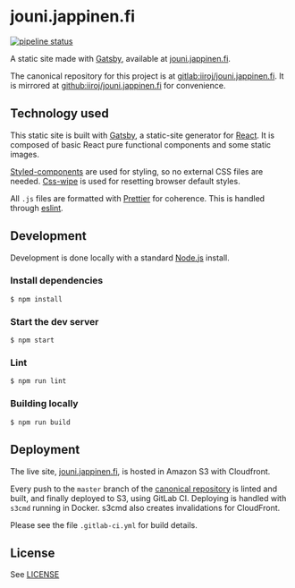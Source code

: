 # jouni.jappinen.fi

[![pipeline status](https://gitlab.com/iiroj/jouni.jappinen.fi/badges/master/pipeline.svg)](https://gitlab.com/iiroj/jouni.jappinen.fi/commits/master)

A static site made with [Gatsby](https://github.com/gatsbyjs/gatsby), available at [jouni.jappinen.fi](https://jouni.jappinen.fi).

The canonical repository for this project is at [gitlab:iiroj/jouni.jappinen.fi](https://gitlab.com/iiroj/jouni.jappinen.fi). It is mirrored at [github:iiroj/jouni.jappinen.fi](https://github.com/iiroj/jouni.jappinen.fi) for convenience.

## Technology used

This static site is built with [Gatsby](https://github.com/gatsbyjs/gatsby), a static-site generator for [React](https://facebook.github.io/react/). It is composed of basic React pure functional components and some static images.

[Styled-components](https://styled-components.com) are used for styling, so no external CSS files are needed. [Css-wipe](https://github.com/stackcss/css-wipe) is used for resetting browser default styles.

All `.js` files are formatted with [Prettier](https://prettier.io) for coherence. This is handled through [eslint](http://eslint.org).

## Development

Development is done locally with a standard [Node.js](https://nodejs.org/en/) install.

### Install dependencies
```
$ npm install
```

### Start the dev server
```
$ npm start
```

### Lint
```
$ npm run lint
```

### Building locally
```
$ npm run build
```

## Deployment

The live site, [jouni.jappinen.fi](https://jouni.jappinen.fi), is hosted in Amazon S3 with Cloudfront.

Every push to the `master` branch of the [canonical repository](https://gitlab.com/iiroj/jouni.jappinen.fi) is linted and built, and finally deployed to S3, using GitLab CI. Deploying is handled with `s3cmd` running in Docker. s3cmd also creates invalidations for CloudFront.

Please see the file `.gitlab-ci.yml` for build details.

## License

See [LICENSE](./LICENSE)
